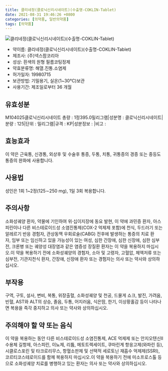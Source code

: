 ```yaml
---
title: 클리네정(클로닉신리시네이트)(수출명-COKLIN-Tablet)
date: 2021-08-31 19:46:26 +0800
categories: [의약품, 일반의약품]
tags: [의약품]
---
```

![클리네정(클로닉신리시네이트)(수출명-COKLIN-Tablet)](https://nedrug.mfds.go.kr/pbp/cmn/itemImageDownload/1NOwp2F6Lnm)

- 약이름: 클리네정(클로닉신리시네이트)(수출명-COKLIN-Tablet)
- 제조사: (주)넥스팜코리아
- 성상: 흰색의 원형 필름코팅정제
- 약효분류명: 해열.진통.소염제
- 허가일자: 19980715
- 보관방법: 기밀용기, 실온(1~30℃)보관
- 사용기간: 제조일로부터 36 개월
## 유효성분
M104025클로닉신리시네이트
총량 : 1정395.0밀리그램|성분명 : 클로닉신리시네이트|분량 : 125|단위 : 밀리그램|규격 : KP|성분정보 : |비고 :
## 효능효과
이 약은 근육통, 신경통, 외상후 및 수술후 통증, 두통, 치통, 귀통증의 경증 또는 중등도 통증의 완화에 사용합니다.
## 사용법
성인은 1회 1~2정(125∼250 mg), 1일 3회 복용합니다.
## 주의사항
소화성궤양 환자, 약물에 기인하여 위·십이지장에 동요 발현, 이 약에 과민증 환자, 아스피린이나 다른 비스테로이드성 소염진통제(COX-2 억제제 포함)에 천식, 두드러기 또는 알레르기 반응 경험자, 관상동맥 우회로술(CABG) 전후에 발생하는 통증의 치료 환자, 임부 또는 임신하고 있을 가능성이 있는 여성, 심한 간장애, 심한 신장애, 심한 심부전, 크론병 또는 궤양성 대장염과 같은 염증성 장질환 환자는 이 약을 복용하지 마십시오.이 약을 복용하기 전에 소화성궤양의 경험자, 소아 및 고령자, 고혈압, 체액저류 또는 심부전, 기관지천식 환자, 간장애, 신장애 환자 또는 경험자는 의사 또는 약사와 상의하십시오.
## 부작용
구역, 구토, 설사, 변비, 복통, 위장출혈, 소화성궤양 및 천공, 드물게 쇼크, 발진, 가려움, 빈혈, AST와 ALT의 상승, 졸음, 두통, 어지러움, 식은땀, 한기, 이상황홀감 등이 나타나면 복용을 즉각 중지하고 의사 또는 약사와 상의하십시오.
## 주의해야 할 약 또는 음식
이 약을 복용하는 동안 다른 비스테로이드성 소염진통제, ACE 억제제 또는 안지오텐신Ⅱ 수용체 길항제, 아스피린, 이뇨제, 리튬, 메토트렉세이트, 쿠마린계 항응고제(와파린 등), 시클로스포린 및 타크로리무스, 항혈소판제 및 선택적 세로토닌 재흡수 억제제(SSRI), 코르티코스테로이드를 함께 복용하지 마십시오.이 약을 복용하기 전에 미소프로스톨 등으로 소화성궤양 치료를 병행하고 있는 환자는 의사 또는 약사와 상의하십시오.
